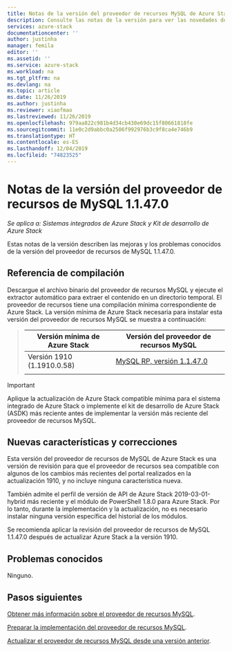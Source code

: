 ```yaml
---
title: Notas de la versión del proveedor de recursos MySQL de Azure Stack 1.1.47.0 | Microsoft Docs
description: Consulte las notas de la versión para ver las novedades de la actualización de 1.1.47.0 del proveedor de recursos MySQL de Azure Stack.
services: azure-stack
documentationcenter: ''
author: justinha
manager: femila
editor: ''
ms.assetid: ''
ms.service: azure-stack
ms.workload: na
ms.tgt_pltfrm: na
ms.devlang: na
ms.topic: article
ms.date: 11/26/2019
ms.author: justinha
ms.reviewer: xiaofmao
ms.lastreviewed: 11/26/2019
ms.openlocfilehash: 979aa822c981b4d34cb430e69dc15f80661818fe
ms.sourcegitcommit: 11e0c2d9abbc0a2506f992976b3c9f8ca4e746b9
ms.translationtype: HT
ms.contentlocale: es-ES
ms.lasthandoff: 12/04/2019
ms.locfileid: "74823525"
---
```

# <a name="mysql-resource-provider-11470-release-notes"></a>Notas de la versión del proveedor de recursos de MySQL 1.1.47.0

*Se aplica a: Sistemas integrados de Azure Stack y Kit de desarrollo de Azure Stack*

Estas notas de la versión describen las mejoras y los problemas conocidos de la versión del proveedor de recursos de MySQL 1.1.47.0.

## <a name="build-reference"></a>Referencia de compilación
Descargue el archivo binario del proveedor de recursos MySQL y ejecute el extractor automático para extraer el contenido en un directorio temporal. El proveedor de recursos tiene una compilación mínima correspondiente de Azure Stack. La versión mínima de Azure Stack necesaria para instalar esta versión del proveedor de recursos MySQL se muestra a continuación:

> |Versión mínima de Azure Stack|Versión del proveedor de recursos MySQL|
> |-----|-----|
> |Versión 1910 (1.1910.0.58)|[MySQL RP, versión 1.1.47.0](https://aka.ms/azurestackmysqlrp11470)|  
> |     |     |

> [!IMPORTANT]
> Aplique la actualización de Azure Stack compatible mínima para el sistema integrado de Azure Stack o implemente el kit de desarrollo de Azure Stack (ASDK) más reciente antes de implementar la versión más reciente del proveedor de recursos MySQL.

## <a name="new-features-and-fixes"></a>Nuevas características y correcciones

Esta versión del proveedor de recursos de MySQL de Azure Stack es una versión de revisión para que el proveedor de recursos sea compatible con algunos de los cambios más recientes del portal realizados en la actualización 1910, y no incluye ninguna característica nueva.

También admite el perfil de versión de API de Azure Stack 2019-03-01-hybrid más reciente y el módulo de PowerShell 1.8.0 para Azure Stack. Por lo tanto, durante la implementación y la actualización, no es necesario instalar ninguna versión específica del historial de los módulos.

Se recomienda aplicar la revisión del proveedor de recursos de MySQL 1.1.47.0 después de actualizar Azure Stack a la versión 1910.

## <a name="known-issues"></a>Problemas conocidos

Ninguno.

## <a name="next-steps"></a>Pasos siguientes
[Obtener más información sobre el proveedor de recursos MySQL](azure-stack-mysql-resource-provider.md).

[Preparar la implementación del proveedor de recursos MySQL](azure-stack-mysql-resource-provider-deploy.md#prerequisites).

[Actualizar el proveedor de recursos MySQL desde una versión anterior](azure-stack-mysql-resource-provider-update.md). 
